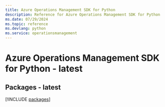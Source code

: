 ```yaml
---
title: Azure Operations Management SDK for Python
description: Reference for Azure Operations Management SDK for Python
ms.date: 07/29/2024
ms.topic: reference
ms.devlang: python
ms.service: operationsmanagement
---
```

# Azure Operations Management SDK for Python - latest
## Packages - latest
[!INCLUDE [packages](operations-management-index.md)]